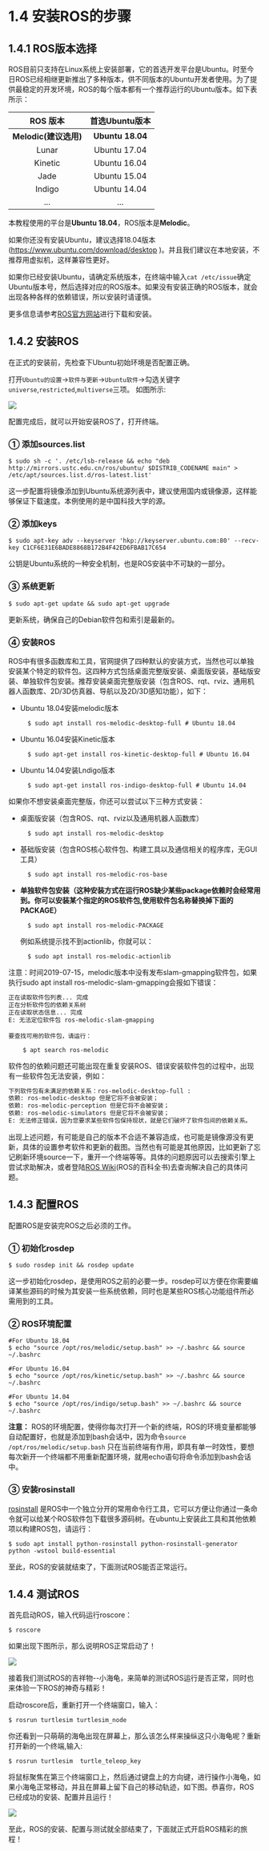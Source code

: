 # 1.4 安装ROS的步骤

## 1.4.1 ROS版本选择
ROS目前只支持在Linux系统上安装部署，它的首选开发平台是Ubuntu。时至今日ROS已经相继更新推出了多种版本，供不同版本的Ubuntu开发者使用。为了提供最稳定的开发环境，ROS的每个版本都有一个推荐运行的Ubuntu版本。如下表所示：


|    ROS 版本    | 首选Ubuntu版本 |
| :------:   | :------:           |
| **Melodic(建议选用)**  | **Ubuntu 18.04** |
| Lunar      |   Ubuntu 17.04 |
| Kinetic   |  Ubuntu 16.04  |
| Jade       |  Ubuntu 15.04  |
| Indigo     |  Ubuntu 14.04  |
| ...        |  ...           |

本教程使用的平台是**Ubuntu 18.04**，ROS版本是**Melodic**。

如果你还没有安装Ubuntu，建议选择18.04版本(https://www.ubuntu.com/download/desktop )。并且我们建议在本地安装，不推荐用虚拟机，这样兼容性更好。

如果你已经安装Ubuntu，请确定系统版本，在终端中输入`cat /etc/issue`确定Ubuntu版本号，然后选择对应的ROS版本。如果没有安装正确的ROS版本，就会出现各种各样的依赖错误，所以安装时请谨慎。

更多信息请参考[ROS官方网站](http://www.ros.org/)进行下载和安装。

## 1.4.2 安装ROS

在正式的安装前，先检查下Ubuntu初始环境是否配置正确。

打开`Ubuntu的设置`->`软件与更新`->`Ubuntu软件`->勾选关键字`universe`,`restricted`,`multiverse`三项。
如图所示:

![](/pics/source.png)

配置完成后，就可以开始安装ROS了，打开终端。


### ① 添加sources.list

	$ sudo sh -c '. /etc/lsb-release && echo "deb http://mirrors.ustc.edu.cn/ros/ubuntu/ $DISTRIB_CODENAME main" > /etc/apt/sources.list.d/ros-latest.list'

这一步配置将镜像添加到Ubuntu系统源列表中，建议使用国内或镜像源，这样能够保证下载速度。本例使用的是中国科技大学的源。

### ② 添加keys

	$ sudo apt-key adv --keyserver 'hkp://keyserver.ubuntu.com:80' --recv-key C1CF6E31E6BADE8868B172B4F42ED6FBAB17C654

公钥是Ubuntu系统的一种安全机制，也是ROS安装中不可缺的一部分。

### ③ 系统更新

	$ sudo apt-get update && sudo apt-get upgrade

更新系统，确保自己的Debian软件包和索引是最新的。

### ④ 安装ROS

ROS中有很多函数库和工具，官网提供了四种默认的安装方式，当然也可以单独安装某个特定的软件包。这四种方式包括桌面完整版安装、桌面版安装，基础版安装、单独软件包安装。推荐安装桌面完整版安装（包含ROS、rqt、rviz、通用机器人函数库、2D/3D仿真器、导航以及2D/3D感知功能），如下：

* Ubuntu 18.04安装melodic版本

		$ sudo apt install ros-melodic-desktop-full # Ubuntu 18.04

* Ubuntu 16.04安装Kinetic版本

		$ sudo apt-get install ros-kinetic-desktop-full # Ubuntu 16.04

* Ubuntu 14.04安装Lndigo版本

		$ sudo apt-get install ros-indigo-desktop-full # Ubuntu 14.04

如果你不想安装桌面完整版，你还可以尝试以下三种方式安装：

* 桌面版安装（包含ROS、rqt、rviz以及通用机器人函数库）

		$ sudo apt install ros-melodic-desktop

* 基础版安装（包含ROS核心软件包、构建工具以及通信相关的程序库，无GUI工具）

		$ sudo apt install ros-melodic-ros-base

* **单独软件包安装（这种安装方式在运行ROS缺少某些package依赖时会经常用到。你可以安装某个指定的ROS软件包,使用软件包名称替换掉下面的PACKAGE）**

		$ sudo apt install ros-melodic-PACKAGE

    例如系统提示找不到actionlib，你就可以：

		$ sudo apt install ros-melodic-actionlib

注意：时间2019-07-15，melodic版本中没有发布slam-gmapping软件包，如果执行sudo apt install ros-melodic-slam-gmapping会报如下错误：
``` bash
正在读取软件包列表... 完成
正在分析软件包的依赖关系树       
正在读取状态信息... 完成       
E: 无法定位软件包 ros-melodic-slam-gmapping
```

	要查找可用的软件包，请运行：

		$ apt search ros-melodic


软件包的依赖问题还可能出现在重复安装ROS、错误安装软件包的过程中，出现有一些软件包无法安装，例如：
```bash
下列软件包有未满足的依赖关系：ros-melodic-desktop-full : 
依赖: ros-melodic-desktop 但是它将不会被安装；
依赖: ros-melodic-perception 但是它将不会被安装；
依赖: ros-melodic-simulators 但是它将不会被安装；
E: 无法修正错误，因为您要求某些软件包保持现状，就是它们破坏了软件包间的依赖关系。
```
出现上述问题，有可能是自己的版本不合适不兼容造成，也可能是镜像源没有更新，具体的设置参考软件和更新的截图。当然也有可能是其他原因，比如更新了忘记刷新环境source一下，重开一个终端等等。具体的问题原因可以去搜索引擎上尝试求助解决，或者登陆[ROS Wiki](http://wiki.ros.org/ROS/)(ROS的百科全书)去查询解决自己的具体问题。


## 1.4.3 配置ROS
配置ROS是安装完ROS之后必须的工作。

### ① 初始化rosdep

	$ sudo rosdep init && rosdep update

这一步初始化rosdep，是使用ROS之前的必要一步。rosdep可以方便在你需要编译某些源码的时候为其安装一些系统依赖，同时也是某些ROS核心功能组件所必需用到的工具。

### ② ROS环境配置
	#For Ubuntu 18.04
	$ echo "source /opt/ros/melodic/setup.bash" >> ~/.bashrc && source ~/.bashrc

	#For Ubuntu 16.04
	$ echo "source /opt/ros/kinetic/setup.bash" >> ~/.bashrc && source ~/.bashrc

	#For Ubuntu 14.04
	$ echo "source /opt/ros/indigo/setup.bash" >> ~/.bashrc && source ~/.bashrc

**注意：** ROS的环境配置，使得你每次打开一个新的终端，ROS的环境变量都能够自动配置好，也就是添加到bash会话中，因为命令`source /opt/ros/melodic/setup.bash`
只在当前终端有作用，即具有单一时效性，要想每次新开一个终端都不用重新配置环境，就用echo语句将命令添加到bash会话中。

### ③ 安装rosinstall

[rosinstall](http://wiki.ros.org/rosinstall) 是ROS中一个独立分开的常用命令行工具，它可以方便让你通过一条命令就可以给某个ROS软件包下载很多源码树。在ubuntu上安装此工具和其他依赖项以构建ROS包，请运行：

	$ sudo apt install python-rosinstall python-rosinstall-generator python -wstool build-essential


至此，ROS的安装就结束了，下面测试ROS能否正常运行。

## 1.4.4 测试ROS

首先启动ROS，输入代码运行roscore：

	$ roscore

如果出现下图所示，那么说明ROS正常启动了！

![](../pics/roscore_start_melodic.png)

接着我们测试ROS的吉祥物--小海龟，来简单的测试ROS运行是否正常，同时也来体验一下ROS的神奇与精彩！

启动roscore后，重新打开一个终端窗口，输入：

	$ rosrun turtlesim turtlesim_node

你还看到一只萌萌的海龟出现在屏幕上，那么该怎么样来操纵这只小海龟呢？重新打开新的一个终端,输入:

	$ rosrun turtlesim  turtle_teleop_key

将鼠标聚焦在第三个终端窗口上，然后通过键盘上的方向键，进行操作小海龟，如果小海龟正常移动，并且在屏幕上留下自己的移动轨迹，如下图。恭喜你，ROS已经成功的安装、配置并且运行！

![](../pics/turtlesim.png)

至此，ROS的安装、配置与测试就全部结束了，下面就正式开启ROS精彩的旅程！

